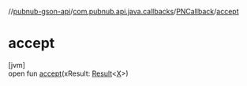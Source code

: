 //[pubnub-gson-api](../../../index.md)/[com.pubnub.api.java.callbacks](../index.md)/[PNCallback](index.md)/[accept](accept.md)

# accept

[jvm]\
open fun [accept](accept.md)(xResult: [Result](../../../../../pubnub-kotlin/pubnub-kotlin-api/pubnub-kotlin-api/com.pubnub.api.v2.callbacks/-result/index.md)&lt;[X](index.md)&gt;)
